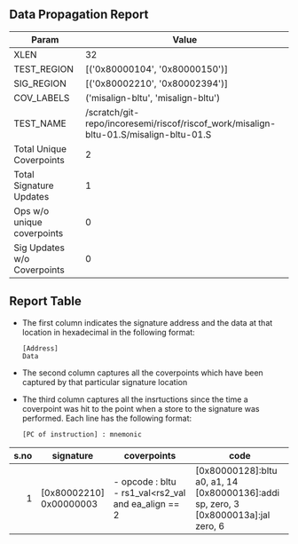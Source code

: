 
## Data Propagation Report

| Param                     | Value    |
|---------------------------|----------|
| XLEN                      | 32      |
| TEST_REGION               | [('0x80000104', '0x80000150')]      |
| SIG_REGION                | [('0x80002210', '0x80002394')]      |
| COV_LABELS                | ('misalign-bltu', 'misalign-bltu')      |
| TEST_NAME                 | /scratch/git-repo/incoresemi/riscof/riscof_work/misalign-bltu-01.S/misalign-bltu-01.S    |
| Total Unique Coverpoints  | 2      |
| Total Signature Updates   | 1      |
| Ops w/o unique coverpoints | 0      |
| Sig Updates w/o Coverpoints | 0    |

## Report Table

- The first column indicates the signature address and the data at that location in hexadecimal in the following format: 
  ```
  [Address]
  Data
  ```

- The second column captures all the coverpoints which have been captured by that particular signature location

- The third column captures all the insrtuctions since the time a coverpoint was
  hit to the point when a store to the signature was performed. Each line has
  the following format:
  ```
  [PC of instruction] : mnemonic
  ```

|s.no|        signature         |                         coverpoints                         |                                              code                                              |
|---:|--------------------------|-------------------------------------------------------------|------------------------------------------------------------------------------------------------|
|   1|[0x80002210]<br>0x00000003|- opcode : bltu<br> -  rs1_val<rs2_val and ea_align == 2<br> |[0x80000128]:bltu a0, a1, 14<br> [0x80000136]:addi sp, zero, 3<br> [0x8000013a]:jal zero, 6<br> |

